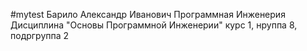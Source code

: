 #mytest
Барило 
Александр 
Иванович
Программная Инженерия
Дисциплина "Основы Программной Инженерии"
курс 1, нруппа 8, подргруппа 2
